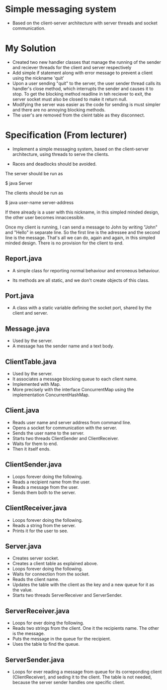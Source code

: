 # Simple messaging system

  * Based on the client-server architecture with server threads and
    socket communication.

# My Solution
  * Created two new handler classes that manage the running of the sender and reciever threads for the client and server respectively
  * Add simple if statement along with error message to prevent a client using the nickname 'quit'
  * Upon a user sending "quit" to the server, the user sender thread calls its handler's close method, which interrupts the sender and causes it to stop. To get the blocking method readline in teh reciever to exit, the server socket must also be closed to make it return null.
  * Modifying the server was easier as the code for sending is must simpler and there are no annoying blocking methods.
  * The user's are removed from the cleint table as they disconnect.

# Specification (From lecturer)

  * Implement a simple messaging system, based on the client-server
    architecture, using threads to serve the clients.

  * Races and deadlocks should be avoided.

The server should be run as 

  $ java Server

The clients should be run as 

  $ java user-name server-address

If there already is a user with this nickname, in this simpled minded
design, the other user becomes innaccessible.

Once my client is running, I can send a message to John by writing
"John" and "Hello" in separate line. So the first line is the adressee
and the second line is the message. That's all we can do, again and
again, in this simpled minded design. There is no provision for the
client to end.

## Report.java

   * A simple class for reporting normal behaviour and erroneous behaviour.

   * Its methods are all static, and we don't create objects of this class.

## Port.java

   * A class with a static variable defining the socket port, shared by the client and server.
  
## Message.java

   * Used by the server.
   * A message has the sender name and a text body.

## ClientTable.java

   * Used by the server.
   * It associates a message blocking queue to each client name.
   * Implemented with Map.
   * More precisely with the interface ConcurrentMap using the implementation ConcurrentHashMap.

## Client.java

   * Reads user name and server address from command line.
   * Opens a socket for communication with the server.
   * Sends the user name to the server.
   * Starts two threads ClientSender and ClientReceiver.
   * Waits for them to end.
   * Then it itself ends.

## ClientSender.java

   * Loops forever doing the following.
   * Reads a recipient name from the user.
   * Reads a message from the user.
   * Sends them both to the server.

## ClientReceiver.java

   * Loops forever doing the following.
   * Reads a string from the server.
   * Prints it for the user to see.

## Server.java

   * Creates server socket.
   * Creates a client table as explained above.
   * Loops forever doing the following.
   * Waits for connection from the socket.
   * Reads the client name.
   * Updates the table with the client as the key and a new queue for it as the value.
   * Starts two threads ServerReceiver and ServerSender.
   
## ServerReceiver.java

   * Loops for ever doing the following.
   * Reads two strings from the client. One it the recipients name. The other is the message.
   * Puts the message in the queue for the recipient.
   * Uses the table to find the queue.

## ServerSender.java

   * Loops for ever reading a message from queue for its correponding
     client (ClientReceiver), and seding it to the client. The table
     is not needed, because the server sender handles one specific
     client.

